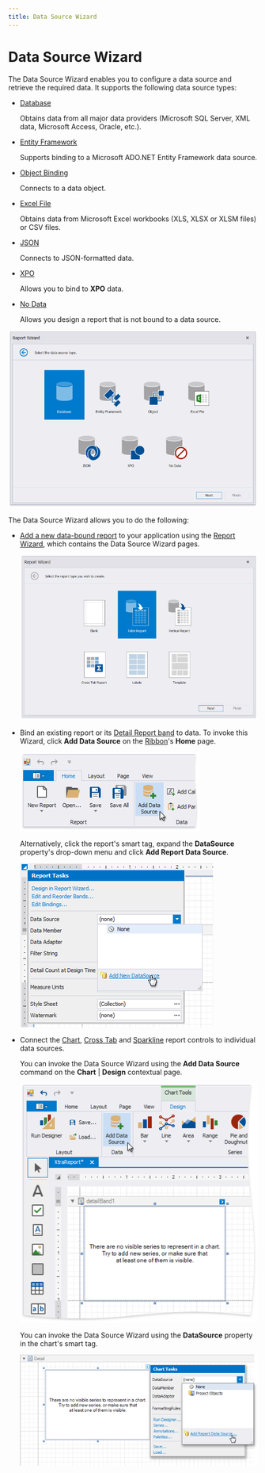 ```yaml
---
title: Data Source Wizard
---
```

# Data Source Wizard

The Data Source Wizard enables you to configure a data source and retrieve the required data. It supports the following data source types:

* [Database](data-source-wizard/connect-to-a-database.md)
	
	Obtains data from all major data providers (Microsoft SQL Server, XML data, Microsoft Access, Oracle, etc.).
* [Entity Framework](data-source-wizard/connect-to-an-entity-framework-data-source.md)
	
	Supports binding to a Microsoft ADO.NET Entity Framework data source.
* [Object Binding](data-source-wizard/connect-to-an-object-data-source.md)
	
	Connects to a data object.
* [Excel File](data-source-wizard/connect-to-an-excel-data-source.md)
	
	Obtains data from Microsoft Excel workbooks (XLS, XLSX or XLSM files) or CSV files.
* [JSON](data-source-wizard/connect-to-a-json-data-source.md)

	Connects to JSON-formatted data.

* [XPO](data-source-wizard/connect-to-an-xpo-data-source.md)

	Allows you to bind to **XPO** data.

* [No Data](data-source-wizard/no-data.md)

	Allows you design a report that is not bound to a data source.	

![ReportWizard-SelectDataSourceType](../../../../images/eurd-ReportWizard-SelectDataSourceType.png)

The Data Source Wizard allows you to do the following:

* [Add a new data-bound report](../add-new-reports.md) to your application using the [Report Wizard](report-wizard.md), which contains the Data Source Wizard pages.
	
	![report-wizard-databaound-report-01](../../../../images/eurd-wizard-databaound-report.png)

* Bind an existing report or its [Detail Report band](../introduction-to-banded-reports.md) to data. To invoke this Wizard, click **Add Data Source** on the [Ribbon](toolbar.md)'s **Home** page.

    ![eurd-win-add-report-data-source](../../../../images/eurd-win-add-new-report-data-source-ribbon.png)
	
    Alternatively, click the report's smart tag, expand the **DataSource** property's drop-down menu and click **Add Report Data Source**.

	![eurd-win-add-report-data-source](../../../../images/eurd-win-add-report-data-source.png)
	
* Connect the [Chart](../use-report-elements/use-charts-and-pivot-grids.md), [Cross Tab](../use-report-elements/use-cross-tabs.md) and [Sparkline](../use-report-elements/use-gauges-and-sparklines.md) report controls to individual data sources.

    You can invoke the Data Source Wizard using the **Add Data Source** command on the **Chart** | **Design** contextual page.

    ![eurd-win-add-chart-data-source-ribbon](../../../../images/eurd-win-add-chart-data-source-ribbon.png)

    You can invoke the Data Source Wizard using the **DataSource** property in the chart's smart tag.
	
	![HowTo - AddChartDataSource](../../../../images/eurd-win-addchartdatasource.png)